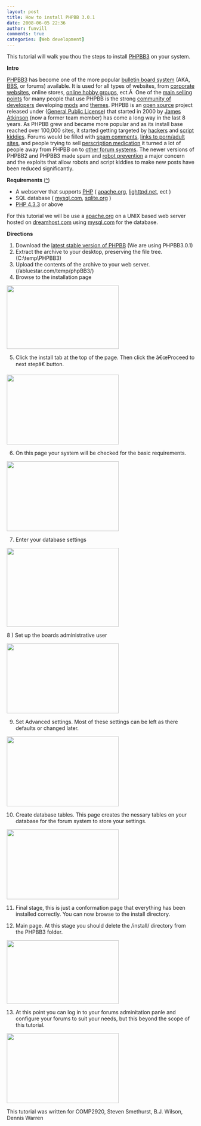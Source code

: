 ```yaml
---
layout: post
title: How to install PHPBB 3.0.1
date: 2008-06-05 22:36
author: funvill
comments: true
categories: [Web development]
---
```

This tutorial will walk you thou the steps to install <a href="http://www.phpbb.com/">PHPBB3</a> on your system.

<strong>Intro </strong>

<a href="http://www.phpbb.com/">PHPBB3</a> has become one of the more popular <a href="http://en.wikipedia.org/wiki/Comparison_of_Internet_forum_software_(PHP)">bulletin board system</a> (AKA, <a href="http://en.wikipedia.org/wiki/Bulletin_board_system">BBS</a>, or forums) available. It is used for all types of websites, from <a href="http://www.chipkin.com/forums/">corporate websites</a>, online stores, <a href="http://forum.hackedgadgets.com/">online hobby groups</a>, ect.Â  One of the <a href="http://www.phpbb.com/about/features/">main selling points</a> for many people that use PHPBB is the strong <a href="http://www.phpbb.com/community/">community of developers</a> developing <a href="http://www.phpbb.com/mods/">mods</a> and <a href="http://www.phpbb.com/styles/">themes</a>. PHPBB is an <a href="http://en.wikipedia.org/wiki/Open_source">open source</a> project released under (<a href="http://www.gnu.org/licenses/gpl.html">General Public License</a>) that started in 2000 by <a href="http://en.wikipedia.org/wiki/James_Atkinson_%28software_developer%29">James Atkinson</a> (now a former team member) has come a long way in the last 8 years. As PHPBB grew and became more popular and as its install base reached over 100,000 sites, it started getting targeted by <a href="http://en.wikipedia.org/wiki/Hacker">hackers</a> and <a href="http://en.wikipedia.org/wiki/Script_kiddie">script kiddies</a>. Forums would be filled with <a href="http://en.wikipedia.org/wiki/Spam_in_blogs">spam comments</a>, <a href="http://en.wikipedia.org/wiki/Adult_Web_Movie_Database">links to porn/adult sites</a>, and people trying to sell <a href="http://en.wikipedia.org/wiki/Viagra">perscription medication</a> it turned a lot of people away from PHPBB on to <a href="http://getvanilla.com/">other forum systems</a>. The newer versions of PHPBB2 and PHPBB3 made spam and <a href="http://recaptcha.net/">robot prevention</a> a major concern and the exploits that allow robots and script kiddies to make new posts have been reduced significantly.

<strong>Requirements </strong>(<a href="http://www.phpbb.com/support/documentation/3.0/quickstart/quick_requirements.php">^</a>)<strong>
</strong>
<ul>
	<li>A webserver that supports <a href="http://www.php.net/">PHP</a> ( <a href="http://www.apache.org/">apache.org</a>, <a href="http://www.lighttpd.net/">lighttpd.net</a>, ect )</li>
	<li>SQL database ( <a href="http://www.mysql.com/">mysql.com</a>, <a href="http://www.sqlite.org">sqlite.org</a> )</li>
	<li><a href="http://www.php.net/">PHP 4.3.3</a> or above</li>
</ul>
For this tutorial we will be use a <a href="http://www.apache.org/">apache.org</a> on a UNIX based web server hosted on <a href="http://www.dreamhost.com/r.cgi?78455">dreamhost.com</a> using <a href="http://www.mysql.com/">mysql.com</a> for the database.

<strong>Directions</strong>

1) Download the <a href="http://www.phpbb.com/downloads/">latest stable version of PHPBB</a> (We are using PHPBB3.0.1)
2) Extract the archive to your desktop, preserving the file tree. (C:\temp\PHPBB3)
3) Upload the contents of the archive to your web server. (/abluestar.com/temp/phpBB3/)
4) Browse to the installation page

<a href="http://www.abluestar.com/blog/wp-content/uploads/2008/06/screenshot-introduction-mozilla-firefox-3-beta-5.png"><img class="alignnone size-medium wp-image-432" title="screenshot-introduction" src="http://www.abluestar.com/blog/wp-content/uploads/2008/06/screenshot-introduction-mozilla-firefox-3-beta-5-300x170.png" alt="" width="300" height="170" /></a>

5) Click the install tab at the top of the page. Then click the â€œProceed to next stepâ€ button.

<a href="http://www.abluestar.com/blog/wp-content/uploads/2008/06/screenshot-introduction-mozilla-firefox-3-beta-5-1.png"><img class="alignnone size-medium wp-image-433" title="screenshot-introduction-mozilla-firefox-3-beta-5-1" src="http://www.abluestar.com/blog/wp-content/uploads/2008/06/screenshot-introduction-mozilla-firefox-3-beta-5-1-300x187.png" alt="" width="300" height="187" /></a>

6) On this page your system will be checked for the basic requirements.

<a href="http://www.abluestar.com/blog/wp-content/uploads/2008/06/screenshot-requirements-mozilla-firefox-3-beta-5.png"><img class="alignnone size-medium wp-image-434" title="screenshot-requirements-mozilla-firefox-3-beta-5" src="http://www.abluestar.com/blog/wp-content/uploads/2008/06/screenshot-requirements-mozilla-firefox-3-beta-5-300x187.png" alt="" width="300" height="187" /></a>

7) Enter your database settings

<a href="http://www.abluestar.com/blog/wp-content/uploads/2008/06/screenshot-mysql.png"><img class="alignnone size-medium wp-image-436" title="screenshot-mysql" src="http://www.abluestar.com/blog/wp-content/uploads/2008/06/screenshot-mysql-300x211.png" alt="" width="300" height="211" /></a>

8 ) Set up the boards administrative user

<a href="http://www.abluestar.com/blog/wp-content/uploads/2008/06/screenshot-administrator-details-mozilla-firefox-3-beta-5.png"><img class="alignnone size-medium wp-image-437" title="screenshot-administrator-details-mozilla-firefox-3-beta-5" src="http://www.abluestar.com/blog/wp-content/uploads/2008/06/screenshot-administrator-details-mozilla-firefox-3-beta-5-300x187.png" alt="" width="300" height="187" /></a>

9) Set Advanced settings. Most of these settings can be left as there defaults or changed later.

<a href="http://www.abluestar.com/blog/wp-content/uploads/2008/06/screenshot-advanced-settings-mozilla-firefox-3-beta-5.png"><img class="alignnone size-medium wp-image-438" title="screenshot-advanced-settings-mozilla-firefox-3-beta-5" src="http://www.abluestar.com/blog/wp-content/uploads/2008/06/screenshot-advanced-settings-mozilla-firefox-3-beta-5-300x187.png" alt="" width="300" height="187" /></a>

10) Create database tables. This page creates the nessary tables on your database for the forum system to store your settings.

<a href="http://www.abluestar.com/blog/wp-content/uploads/2008/06/screenshot-create-database-tables-mozilla-firefox-3-beta-5.png"><img class="alignnone size-medium wp-image-439" title="screenshot-create-database-tables-mozilla-firefox-3-beta-5" src="http://www.abluestar.com/blog/wp-content/uploads/2008/06/screenshot-create-database-tables-mozilla-firefox-3-beta-5-300x187.png" alt="" width="300" height="187" /></a>

11) Final stage, this is just a conformation page that everything has been installed correctly. You can now browse to the install directory.

12) Main page. At this stage you should delete the /install/ directory from the PHPBB3 folder.

<a href="http://www.abluestar.com/blog/wp-content/uploads/2008/06/screenshot-yourdomaincom-gco-information-mozilla-firefox-3-beta-5.png"><img class="alignnone size-medium wp-image-440" title="screenshot-yourdomaincom-gco-information-mozilla-firefox-3-beta-5" src="http://www.abluestar.com/blog/wp-content/uploads/2008/06/screenshot-yourdomaincom-gco-information-mozilla-firefox-3-beta-5-300x170.png" alt="" width="300" height="170" /></a>

13) At this point you can log in to your forums adminitation panle and configure your forums to suit your needs, but this beyond the scope of this tutorial.

<a href="http://www.abluestar.com/blog/wp-content/uploads/2008/06/screenshot-yourdomaincom-gco-user-control-panel-gco-front-page-mozilla-firefox-3-beta-5.png"><img class="alignnone size-medium wp-image-441" title="screenshot-yourdomaincom-gco-user-control-panel-gco-front-page-mozilla-firefox-3-beta-5" src="http://www.abluestar.com/blog/wp-content/uploads/2008/06/screenshot-yourdomaincom-gco-user-control-panel-gco-front-page-mozilla-firefox-3-beta-5-300x187.png" alt="" width="300" height="187" /></a>

This tutorial was written for COMP2920, Steven Smethurst, B.J. Wilson, Dennis Warren 
